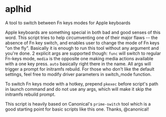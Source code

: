 # aplhid
A tool to switch between Fn keys modes for Apple keyboards

Apple keyboards are something special in both bad and good senses of this word. This script tries to help circumventing one of their major flaws -- the absence of Fn key switch, and enables user to change the mode of Fn keys "on the fly". Basically it is enough to run this tool without any argument and you're done. 2 explicit args are supported though: `func` will switch to regular Fn-keys mode, `media` is the opposite one making media actions available with a one key press. `auto` basically right there in the name. All args will trigger a prompt for initramfs rebuild. For those who don't like the default settings, feel free to modify driver parameters in switch_mode function.

To switch Fn keys mode with a hotkey, prepend `pkexec` before script's path in launch command and do not use any args, which will make it skip the initramfs rebuild prompt.

This script is heavily based on Canonical's `prime-switch` tool which is a good starting point for basic scripts like this one.
Thanks, @canonical!
